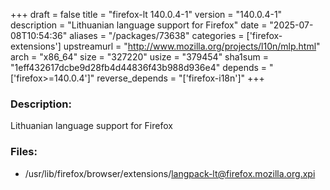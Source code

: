 +++
draft = false
title = "firefox-lt 140.0.4-1"
version = "140.0.4-1"
description = "Lithuanian language support for Firefox"
date = "2025-07-08T10:54:36"
aliases = "/packages/73638"
categories = ['firefox-extensions']
upstreamurl = "http://www.mozilla.org/projects/l10n/mlp.html"
arch = "x86_64"
size = "327220"
usize = "379454"
sha1sum = "1eff432617dcbe9d28fb4d44836f43b988d936e4"
depends = "['firefox>=140.0.4']"
reverse_depends = "['firefox-i18n']"
+++
### Description: 
Lithuanian language support for Firefox

### Files: 
* /usr/lib/firefox/browser/extensions/langpack-lt@firefox.mozilla.org.xpi
